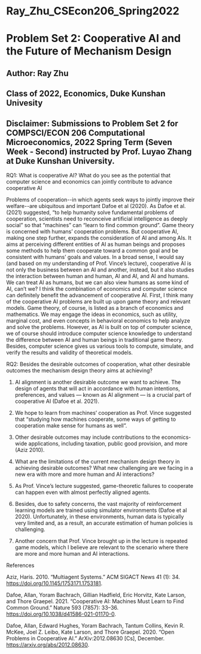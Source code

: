 # Ray_Zhu_CSEcon206_Spring2022

# Problem Set 2: Cooperative AI and the Future of Mechanism Design

## Author: Ray Zhu

## Class of 2022, Economics, Duke Kunshan Univesity

 
## Disclaimer: Submissions to Problem Set 2 for COMPSCI/ECON 206 Computational Microeconomics, 2022 Spring Term (Seven Week - Second) instructed by Prof. Luyao Zhang at Duke Kunshan University.



RQ1: What is cooperative AI? What do you see as the potential that computer science and economics can jointly contribute to advance cooperative AI

Problems of cooperation--in which agents seek ways to jointly improve their welfare--are ubiquitous and important Dafoe et al (2020). As Dafoe et al. (2021) suggested, “to help humanity solve fundamental problems of cooperation, scientists need to reconceive artificial intelligence as deeply social” so that “machines” can “learn to find common ground”. Game theory is concerned with humans’ cooperation problems. But cooperative AI, making one step further, expands the consideration of AI and among AIs. It aims at perceiving different entities of AI as human beings and proposes some methods to help them cooperate toward a common goal and be consistent with humans’ goals and values. In a broad sense, I would say (and based on my understanding of Prof. Vince’s lecture), cooperative AI is not only the business between an AI and another, instead, but it also studies the interaction between human and human, AI and AI, and AI and humans. We can treat AI as humans, but we can also view humans as some kind of AI, can’t we? I think the combination of economics and computer science can definitely benefit the advancement of cooperative AI. First, I think many of the cooperative AI problems are built up upon game theory and relevant models. Game theory, of course, is listed as a branch of economics and mathematics. We may engage the ideas in economics, such as utility, marginal cost, and even concepts in behavioral economics to help analyze and solve the problems. However, as AI is built on top of computer science, we of course should introduce computer science knowledge to understand the difference between AI and human beings in traditional game theory. Besides, computer science gives us various tools to compute, simulate, and verify the results and validity of theoretical models.


RQ2: Besides the desirable outcomes of cooperation, what other desirable outcomes the mechanism design theory aims at achieving?

1. AI alignment is another desirable outcome we want to achieve. The design of agents that will act in accordance with human intentions, preferences, and values — known as AI alignment — is a crucial part of cooperative AI (Dafoe et al. 2021).

2. We hope to learn from machines’ cooperation as Prof. Vince suggested that “studying how machines cooperate, some ways of getting to cooperation make sense for humans as well”.

3. Other desirable outcomes may include contributions to the economics-wide applications, including taxation, public good provision, and more (Aziz 2010).


3. What are the limitations of the current mechanism design theory in achieving desirable outcomes? What new challenging are we facing in a new era with more and more human and AI interactions?

1. As Prof. Vince’s lecture suggested, game-theoretic failures to cooperate can happen even with almost perfectly aligned agents. 

2. Besides, due to safety concerns, the vast majority of reinforcement learning models are trained using simulator environments (Dafoe et al 2020). Unfortunately, in these environments, human data is typically very limited and, as a result, an accurate estimation of human policies is challenging. 

3. Another concern that Prof. Vince brought up in the lecture is repeated game models, which I believe are relevant to the scenario where there are more and more human and AI interactions. 


References

Aziz, Haris. 2010. “Multiagent Systems.” ACM SIGACT News 41 (1): 34. https://doi.org/10.1145/1753171.1753181.

Dafoe, Allan, Yoram Bachrach, Gillian Hadfield, Eric Horvitz, Kate Larson, and Thore Graepel. 2021. “Cooperative AI: Machines Must Learn to Find Common Ground.” Nature 593 (7857): 33–36. https://doi.org/10.1038/d41586-021-01170-0.

Dafoe, Allan, Edward Hughes, Yoram Bachrach, Tantum Collins, Kevin R. McKee, Joel Z. Leibo, Kate Larson, and Thore Graepel. 2020. “Open Problems in Cooperative AI.” ArXiv:2012.08630 [Cs], December. https://arxiv.org/abs/2012.08630.
